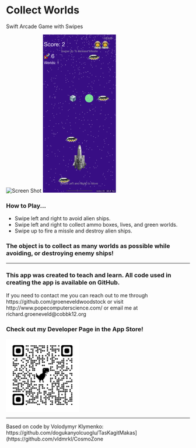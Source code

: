 # Collect Worlds
 Swift Arcade Game with Swipes
 
 </h3>
<p float="left">
<img src="https://github.com/groeneveldwoodstock/SpaceExplorer/blob/main/screenshot1.png" alt="Screen Shot" style="width:200px;">

<img src="https://github.com/groeneveldwoodstock/SpaceExplorer/blob/main/screenshot2.png" alt="Screen Shot" style="width:200px;">
</p>
<h3>
How to Play... 
</h3>
<ul>
  <li>Swipe left and right to avoid alien ships.</li>
  <li>Swipe left and right to collect ammo boxes, lives, and green worlds.</li>
 <li>Swipe up to fire a missle and destroy alien ships.</li>
</ul>
<h3>
The object is to collect as many worlds as possible while avoiding, or destroying enemy ships!
</h3>
<hr>
<h3>
This app was created to teach and learn. All code used in creating the app is available on GitHub.
</h3>
<p>If you need to contact me you can reach out to me through https://github.com/groeneveldwoodstock or visit http://www.popecomputerscience.com/ or email me at richard.groeneveld@cobbk12.org 
</p>
<h3>Check out my Developer Page in the App Store!</h3>
<img src="https://github.com/groeneveldwoodstock/OfflineChat/blob/main/groeneveldAppStore.png" alt="Screen Shot" style="width:200px;">
<hr>
<p>
Based on code by Volodymyr Klymenko:
https://github.com/dogukanyolcuoglu/TasKagitMakas](https://github.com/vldmrkl/CosmoZone
</p>
</body>


  </body>

